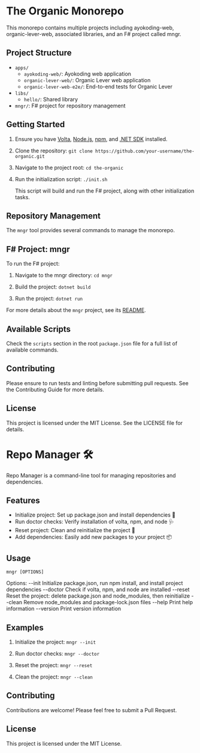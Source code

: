 # The Organic Monorepo

This monorepo contains multiple projects including ayokoding-web, organic-lever-web, associated libraries, and an F# project called mngr.

## Project Structure

- `apps/`
  - `ayokoding-web/`: Ayokoding web application
  - `organic-lever-web/`: Organic Lever web application
  - `organic-lever-web-e2e/`: End-to-end tests for Organic Lever
- `libs/`
  - `hello/`: Shared library
- `mngr/`: F# project for repository management

## Getting Started

1. Ensure you have [Volta](https://volta.sh/), [Node.js](https://nodejs.org/), [npm](https://www.npmjs.com/), and [.NET SDK](https://dotnet.microsoft.com/download) installed.

2. Clone the repository:
   `git clone https://github.com/your-username/the-organic.git`

3. Navigate to the project root:
   `cd the-organic`

4. Run the initialization script:
   `./init.sh`

   This script will build and run the F# project, along with other initialization tasks.

## Repository Management

The `mngr` tool provides several commands to manage the monorepo.

## F# Project: mngr

To run the F# project:

1. Navigate to the mngr directory:
   `cd mngr`

2. Build the project:
   `dotnet build`

3. Run the project:
   `dotnet run`

For more details about the `mngr` project, see its [README](./mngr/README.md).

## Available Scripts

Check the `scripts` section in the root `package.json` file for a full list of available commands.

## Contributing

Please ensure to run tests and linting before submitting pull requests. See the Contributing Guide for more details.

## License

This project is licensed under the MIT License. See the LICENSE file for details.

# Repo Manager 🛠️

Repo Manager is a command-line tool for managing repositories and dependencies.

## Features

- Initialize project: Set up package.json and install dependencies 🚀
- Run doctor checks: Verify installation of volta, npm, and node 🩺
- Reset project: Clean and reinitialize the project 🔄
- Add dependencies: Easily add new packages to your project 📦

## Usage

`mngr [OPTIONS]`

Options:
--init Initialize package.json, run npm install, and install project dependencies
--doctor Check if volta, npm, and node are installed
--reset Reset the project: delete package.json and node_modules, then reinitialize
--clean Remove node_modules and package-lock.json files
--help Print help information
--version Print version information

## Examples

1. Initialize the project:
   `mngr --init`

2. Run doctor checks:
   `mngr --doctor`

3. Reset the project:
   `mngr --reset`

4. Clean the project:
   `mngr --clean`

## Contributing

Contributions are welcome! Please feel free to submit a Pull Request.

## License

This project is licensed under the MIT License.
